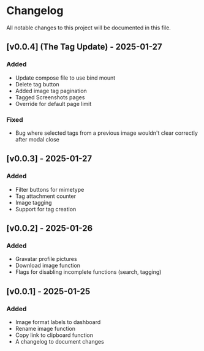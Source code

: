 # Changelog

All notable changes to this project will be documented in this file.

## [v0.0.4] (The Tag Update) - 2025-01-27

### Added

- Update compose file to use bind mount
- Delete tag button
- Added image tag pagination
- Tagged Screenshots pages
- Override for default page limit 

### Fixed

- Bug where selected tags from a previous image wouldn't clear correctly after modal close

## [v0.0.3] - 2025-01-27

### Added

- Filter buttons for mimetype
- Tag attachment counter
- Image tagging
- Support for tag creation


## [v0.0.2] - 2025-01-26

### Added

- Gravatar profile pictures
- Download image function
- Flags for disabling incomplete functions (search, tagging)

## [v0.0.1] - 2025-01-25

### Added

- Image format labels to dashboard
- Rename image function
- Copy link to clipboard function
- A changelog to document changes
